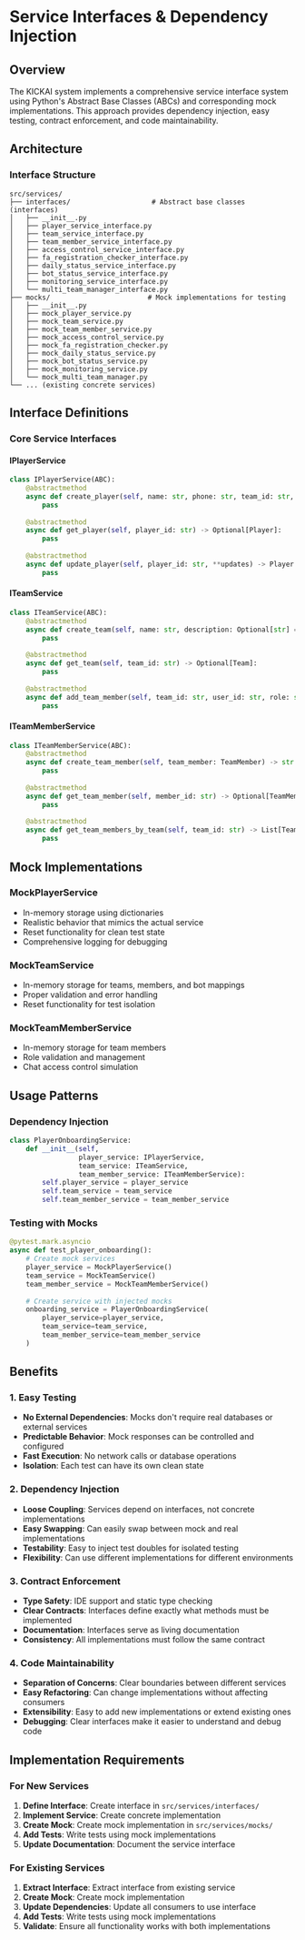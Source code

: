 # Service Interfaces & Dependency Injection

## Overview

The KICKAI system implements a comprehensive service interface system using Python's Abstract Base Classes (ABCs) and corresponding mock implementations. This approach provides dependency injection, easy testing, contract enforcement, and code maintainability.

## Architecture

### Interface Structure
```
src/services/
├── interfaces/                    # Abstract base classes (interfaces)
│   ├── __init__.py
│   ├── player_service_interface.py
│   ├── team_service_interface.py
│   ├── team_member_service_interface.py
│   ├── access_control_service_interface.py
│   ├── fa_registration_checker_interface.py
│   ├── daily_status_service_interface.py
│   ├── bot_status_service_interface.py
│   ├── monitoring_service_interface.py
│   └── multi_team_manager_interface.py
├── mocks/                        # Mock implementations for testing
│   ├── __init__.py
│   ├── mock_player_service.py
│   ├── mock_team_service.py
│   ├── mock_team_member_service.py
│   ├── mock_access_control_service.py
│   ├── mock_fa_registration_checker.py
│   ├── mock_daily_status_service.py
│   ├── mock_bot_status_service.py
│   ├── mock_monitoring_service.py
│   └── mock_multi_team_manager.py
└── ... (existing concrete services)
```

## Interface Definitions

### Core Service Interfaces

#### IPlayerService
```python
class IPlayerService(ABC):
    @abstractmethod
    async def create_player(self, name: str, phone: str, team_id: str, ...) -> Player:
        pass
    
    @abstractmethod
    async def get_player(self, player_id: str) -> Optional[Player]:
        pass
    
    @abstractmethod
    async def update_player(self, player_id: str, **updates) -> Player:
        pass
```

#### ITeamService
```python
class ITeamService(ABC):
    @abstractmethod
    async def create_team(self, name: str, description: Optional[str] = None, ...) -> Team:
        pass
    
    @abstractmethod
    async def get_team(self, team_id: str) -> Optional[Team]:
        pass
    
    @abstractmethod
    async def add_team_member(self, team_id: str, user_id: str, role: str = "player", ...) -> TeamMember:
        pass
```

#### ITeamMemberService
```python
class ITeamMemberService(ABC):
    @abstractmethod
    async def create_team_member(self, team_member: TeamMember) -> str:
        pass
    
    @abstractmethod
    async def get_team_member(self, member_id: str) -> Optional[TeamMember]:
        pass
    
    @abstractmethod
    async def get_team_members_by_team(self, team_id: str) -> List[TeamMember]:
        pass
```

## Mock Implementations

### MockPlayerService
- In-memory storage using dictionaries
- Realistic behavior that mimics the actual service
- Reset functionality for clean test state
- Comprehensive logging for debugging

### MockTeamService
- In-memory storage for teams, members, and bot mappings
- Proper validation and error handling
- Reset functionality for test isolation

### MockTeamMemberService
- In-memory storage for team members
- Role validation and management
- Chat access control simulation

## Usage Patterns

### Dependency Injection
```python
class PlayerOnboardingService:
    def __init__(self,
                 player_service: IPlayerService,
                 team_service: ITeamService,
                 team_member_service: ITeamMemberService):
        self.player_service = player_service
        self.team_service = team_service
        self.team_member_service = team_member_service
```

### Testing with Mocks
```python
@pytest.mark.asyncio
async def test_player_onboarding():
    # Create mock services
    player_service = MockPlayerService()
    team_service = MockTeamService()
    team_member_service = MockTeamMemberService()
    
    # Create service with injected mocks
    onboarding_service = PlayerOnboardingService(
        player_service=player_service,
        team_service=team_service,
        team_member_service=team_member_service
    )
```

## Benefits

### 1. Easy Testing
- **No External Dependencies**: Mocks don't require real databases or external services
- **Predictable Behavior**: Mock responses can be controlled and configured
- **Fast Execution**: No network calls or database operations
- **Isolation**: Each test can have its own clean state

### 2. Dependency Injection
- **Loose Coupling**: Services depend on interfaces, not concrete implementations
- **Easy Swapping**: Can easily swap between mock and real implementations
- **Testability**: Easy to inject test doubles for isolated testing
- **Flexibility**: Can use different implementations for different environments

### 3. Contract Enforcement
- **Type Safety**: IDE support and static type checking
- **Clear Contracts**: Interfaces define exactly what methods must be implemented
- **Documentation**: Interfaces serve as living documentation
- **Consistency**: All implementations must follow the same contract

### 4. Code Maintainability
- **Separation of Concerns**: Clear boundaries between different services
- **Easy Refactoring**: Can change implementations without affecting consumers
- **Extensibility**: Easy to add new implementations or extend existing ones
- **Debugging**: Clear interfaces make it easier to understand and debug code

## Implementation Requirements

### For New Services
1. **Define Interface**: Create interface in `src/services/interfaces/`
2. **Implement Service**: Create concrete implementation
3. **Create Mock**: Create mock implementation in `src/services/mocks/`
4. **Add Tests**: Write tests using mock implementations
5. **Update Documentation**: Document the service interface

### For Existing Services
1. **Extract Interface**: Extract interface from existing service
2. **Create Mock**: Create mock implementation
3. **Update Dependencies**: Update all consumers to use interface
4. **Add Tests**: Write tests using mock implementations
5. **Validate**: Ensure all functionality works with both implementations 